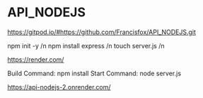 # API_NODEJS

https://gitpod.io/#https://github.com/Francisfox/API_NODEJS.git

npm init -y /n
npm install express /n
touch server.js /n

https://render.com/

Build Command: npm install
Start Command: node server.js

https://api-nodejs-2.onrender.com/

